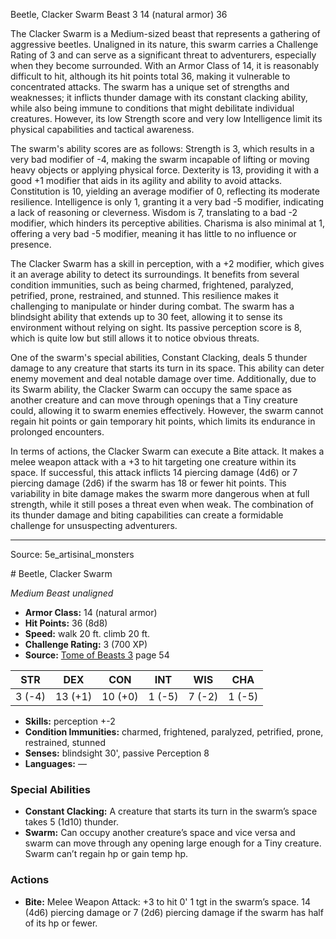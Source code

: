<MonsterName/>Beetle, Clacker Swarm</MonsterName>
<CreatureType/>Beast</CreatureType>
<CR/>3</CR>
<AC/>14 (natural armor)</AC>
<HP/>36</HP>
<summary>The Clacker Swarm is a Medium-sized beast that represents a gathering of aggressive beetles. Unaligned in its nature, this swarm carries a Challenge Rating of 3 and can serve as a significant threat to adventurers, especially when they become surrounded. With an Armor Class of 14, it is reasonably difficult to hit, although its hit points total 36, making it vulnerable to concentrated attacks. The swarm has a unique set of strengths and weaknesses; it inflicts thunder damage with its constant clacking ability, while also being immune to conditions that might debilitate individual creatures. However, its low Strength score and very low Intelligence limit its physical capabilities and tactical awareness.</summary>

<detail>

The swarm's ability scores are as follows: Strength is 3, which results in a very bad modifier of -4, making the swarm incapable of lifting or moving heavy objects or applying physical force. Dexterity is 13, providing it with a good +1 modifier that aids in its agility and ability to avoid attacks. Constitution is 10, yielding an average modifier of 0, reflecting its moderate resilience. Intelligence is only 1, granting it a very bad -5 modifier, indicating a lack of reasoning or cleverness. Wisdom is 7, translating to a bad -2 modifier, which hinders its perceptive abilities. Charisma is also minimal at 1, offering a very bad -5 modifier, meaning it has little to no influence or presence.

The Clacker Swarm has a skill in perception, with a +2 modifier, which gives it an average ability to detect its surroundings. It benefits from several condition immunities, such as being charmed, frightened, paralyzed, petrified, prone, restrained, and stunned. This resilience makes it challenging to manipulate or hinder during combat. The swarm has a blindsight ability that extends up to 30 feet, allowing it to sense its environment without relying on sight. Its passive perception score is 8, which is quite low but still allows it to notice obvious threats.

One of the swarm's special abilities, Constant Clacking, deals 5 thunder damage to any creature that starts its turn in its space. This ability can deter enemy movement and deal notable damage over time. Additionally, due to its Swarm ability, the Clacker Swarm can occupy the same space as another creature and can move through openings that a Tiny creature could, allowing it to swarm enemies effectively. However, the swarm cannot regain hit points or gain temporary hit points, which limits its endurance in prolonged encounters.

In terms of actions, the Clacker Swarm can execute a Bite attack. It makes a melee weapon attack with a +3 to hit targeting one creature within its space. If successful, this attack inflicts 14 piercing damage (4d6) or 7 piercing damage (2d6) if the swarm has 18 or fewer hit points. This variability in bite damage makes the swarm more dangerous when at full strength, while it still poses a threat even when weak. The combination of its thunder damage and biting capabilities can create a formidable challenge for unsuspecting adventurers.</detail>



---

Source: 5e_artisinal_monsters

<statblock>
# Beetle, Clacker Swarm

*Medium* *Beast* *unaligned*

- **Armor Class:** 14 (natural armor)
- **Hit Points:** 36 (8d8)
- **Speed:** walk 20 ft. climb 20 ft.
- **Challenge Rating:** 3 (700 XP)
- **Source:** [Tome of Beasts 3](https://koboldpress.com/kpstore/product/tome-of-beasts-3-for-5th-edition/) page 54

| STR | DEX | CON | INT | WIS | CHA |
| --- | --- | --- | --- | --- | --- |
| 3 (-4) | 13 (+1) | 10 (+0) | 1 (-5) | 7 (-2) | 1 (-5) |

- **Skills:** perception +-2
- **Condition Immunities:** charmed, frightened, paralyzed, petrified, prone, restrained, stunned
- **Senses:** blindsight 30', passive Perception 8
- **Languages:** —

### Special Abilities

- **Constant Clacking:** A creature that starts its turn in the swarm’s space takes 5 (1d10) thunder.
- **Swarm:** Can occupy another creature’s space and vice versa and swarm can move through any opening large enough for a Tiny creature. Swarm can’t regain hp or gain temp hp.

### Actions

- **Bite:** Melee Weapon Attack: +3 to hit 0' 1 tgt in the swarm’s space. 14 (4d6) piercing damage or 7 (2d6) piercing damage if the swarm has half of its hp or fewer.


</statblock>


